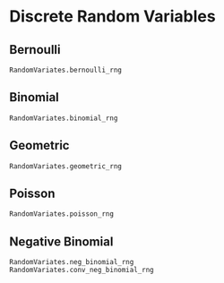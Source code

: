 # Discrete Random Variables

## Bernoulli

```@docs
RandomVariates.bernoulli_rng
```

## Binomial

```@docs
RandomVariates.binomial_rng
```

## Geometric

```@docs
RandomVariates.geometric_rng
```

## Poisson

```@docs
RandomVariates.poisson_rng
```

## Negative Binomial

```@docs
RandomVariates.neg_binomial_rng
RandomVariates.conv_neg_binomial_rng
```
